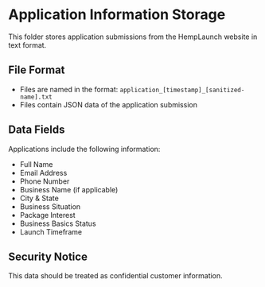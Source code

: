 # Application Information Storage

This folder stores application submissions from the HempLaunch website in text format.

## File Format

- Files are named in the format: `application_[timestamp]_[sanitized-name].txt`
- Files contain JSON data of the application submission

## Data Fields

Applications include the following information:
- Full Name
- Email Address
- Phone Number
- Business Name (if applicable)
- City & State
- Business Situation
- Package Interest
- Business Basics Status
- Launch Timeframe

## Security Notice

This data should be treated as confidential customer information.